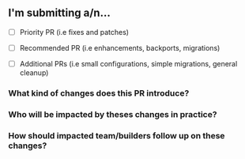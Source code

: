 <!--
Make sure to familiarise yourself with the [Runtime release process](https://github.com/polkadot-fellows/runtimes?tab=readme-ov-file#release-process) 
and the [Runtime release guidelines](https://github.com/polkadot-fellows/runtimes?tab=readme-ov-file#release-guidelines).
Use this PR template to communicate on the changes that you are proposing, to help streamline the release process, and to provide a course of action for impacted stakeholders.
-->

## I'm submitting a/n...
<!---
REQUIRED:
Classify the type of PR your are submitting.
-->
  - [ ] Priority PR (i.e fixes and patches)
  - [ ] Recommended PR (i.e enhancements, backports, migrations)
  - [ ] Additional PRs (i.e small configurations, simple migrations, general cleanup)


### What kind of changes does this PR introduce?
<!---
OPTIONAL:
Indicate if merging this PR will result in breaking changes (i.e changes to transaction/event/error encoding, polkadot-sdk migrations, or XCM and storage format), disruptions, 
or downtimes for the network.
If submitting a breaking change, please make sure to ping @SBalaguer and @anaelleltd so that they can notify ecosystem teams and builders.
-->


### Who will be impacted by theses changes in practice?
<!---
OPTIONAL:
Indicate if merging this PR will impact network stakeholders (i.e teams working on parachains, wallets, UIs, CEXes, or DEXes).
-->


### How should impacted team/builders follow up on these changes?
<!---
OPTIONAL:
Mention any relevant recommendations (i.e  resources for code refactoring or further reading) for network stakeholders.
-->


